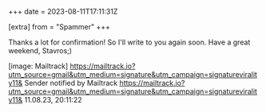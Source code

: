 +++
date = 2023-08-11T17:11:31Z

[extra]
from = "Spammer"
+++

Thanks a lot for confirmation! So I'll write to you again soon.
Have a great weekend, Stavros;)

[image: Mailtrack]
<https://mailtrack.io?utm_source=gmail&utm_medium=signature&utm_campaign=signaturevirality11&>
Sender
notified by
Mailtrack
<https://mailtrack.io?utm_source=gmail&utm_medium=signature&utm_campaign=signaturevirality11&>
11.08.23,
20:11:22

